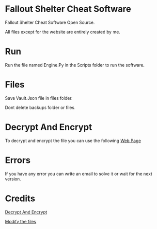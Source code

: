 # Fallout Shelter Cheat Software
Fallout Shelter Cheat Software Open Source.

All files except for the website are entirely created by me.

# Run
Run the file named Engine.Py in the Scripts folder to run the software.

# Files
Save Vault.Json file in files folder.

Dont delete backups folder or files.

# Decrypt And Encrypt
To decrypt and encrypt the file you can use the following [Web Page](Https://Fortuna561.Github.Io/Fallout-Shelter-Support/Index.Html)

# Errors
If you have any error you can write an email to solve it or wait for the next version.

# Credits
[Decrypt And Encrypt](Https://Github.Com/Rakion99)

[Modify the files](Https://Github.Com/Fortuna561)

